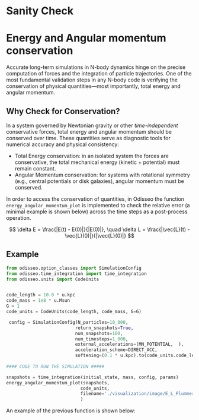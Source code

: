 Sanity Check
============

# Energy and Angular momentum conservation

Accurate long-term simulations in N-body dynamics hinge on the precise computation of forces and the integration of particle trajectories. One of the most fundamental validation steps in any N-body code is verifying the conservation of physical quantities—most importantly, total energy and angular momentum.

## Why Check for Conservation?
In a system governed by Newtonian gravity or other *time-independent* conservative forces, total energy and angular momentum should be conserved over time. These quantities serve as diagnostic tools for numerical accuracy and physical consistency:

- Total Energy conservation: in an isolated system the forces are conservative, the total mechanical energy (kinetic + potential) must remain constant.
- Angular Momentum conservation: for systems with rotational symmetry (e.g., central potentials or disk galaxies), angular momentum must be conserved.

In order to access the conservation of quantities, in Odisseo the function `energy_angular_momentum_plot` is implemented to check the relative error (a minimal example is shown below) across the time steps as a post-process operation.

$$
\delta E = \frac{|E(t) - E(0)|}{|E(0)|}, \quad 
\delta L = \frac{|\vec{L}(t) - \vec{L}(0)|}{|\vec{L}(0)|}
$$

## Example

```python
from odisseo.option_classes import SimulationConfig
from odisseo.time_integration import time_integration
from odisseo.units import CodeUnits


code_length = 10.0 * u.kpc
code_mass = 1e8 * u.Msun
G = 1 
code_units = CodeUnits(code_length, code_mass, G=G)

 config = SimulationConfig(N_particles=10_000, 
                          return_snapshots=True,                        #THE SNAPSHOTS NEEDS TO BE RETURNED 
                          num_snapshots=100,                            #THE NUMBER OF SNAPSHOTS THAT IS USED 
                          num_timesteps=1_000, 
                          external_accelerations=(MN_POTENTIAL,  ), 
                          acceleration_scheme=DIRECT_ACC,
                          softening=(0.1 * u.kpc).to(code_units.code_length).value) 
                        
#### CODE TO RUN THE SIMULATION #####

snapshots = time_integration(initial_state, mass, config, params)      
energy_angular_momentum_plot(snapshots, 
                            code_units,                                                     #UNITS FOR CONVERSION
                            filename='./visualization/image/E_L_Plummer_in_MNpotential.pdf' #WHERE TO SAVE THE PLOT
                            )
```
An example of the previous function is shown below:
<object data="./notebooks/visualization/image/E_L_Plummer_in_MNpotential.pdf" >
</object>



